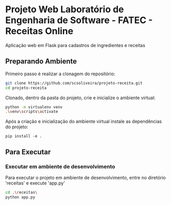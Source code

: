 # Projeto Web Laboratório de Engenharia de Software - FATEC - Receitas Online

Aplicação web em Flask para cadastros de ingredientes e receitas

## Preparando Ambiente

Primeiro passo é realizar a clonagem do repositório:

```bash
git clone https://github.com/scsoliveira/projeto-receita.git
cd projeto-receita
```

Clonado, dentro da pasta do projeto, crie e inicialize o ambiente virtual:

```bash
python -m virtualenv venv
.\venv\scripts\activate  
```

Após a criação e inicialização do ambiente virtual instale as dependências do projeto:

```
pip install -e .
```

## Para Executar

### Executar em ambiente de desenvolvimento

Para executar o projeto em ambiente de desenvolvimento, entre no diretório 'receitas' e execute 'app.py'

```bash
cd .\receitas\    
python app.py
```
